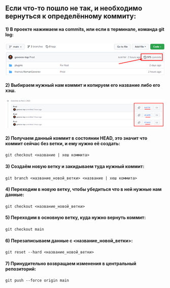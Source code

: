 ## Если что-то пошло не так, и необходимо вернуться к определённому коммиту:

#### 1) В проекте нажимаем на commits, или если в терминале, команда git log:
![img.png](../../assets/images/img.png)

#### 2) Выбираем нужный нам коммит и копируем его название либо его хэш.
![img.png](../../assets/images/img_2.png)

#### 2) Получаем данный коммит в состоянии HEAD, это значит что коммит сейчас без ветки, и ему нужно её создать:
`git checkout <название | хеш коммита>`

#### 3) Создаём новую ветку и закидываем туда нужный коммит:
`git branch <название_новой_ветки> <название | хеш коммита>`

#### 4) Переходим в новую ветку, чтобы убедиться что в ней нужные нам данные:
`git checkout <название_новой_ветки>`

#### 5) Переходим в основную ветку, куда нужно вернуть коммит:
`git checkout main`

#### 6) Перезаписываем данные с <название_новой_ветки>:
`git reset --hard <название_новой_ветки>`

#### 7) Принудительно возвращаем изменения в центральный репозиторий:
`git push --force origin main`
